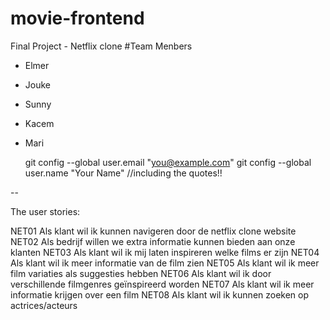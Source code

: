 # movie-frontend
Final Project - Netflix clone
#Team Menbers
- Elmer
- Jouke
- Sunny
- Kacem
- Mari
 
  git config --global user.email "you@example.com" 
  git config --global user.name "Your Name"
  //including the quotes!!

--

The user stories:

NET01 Als klant wil ik kunnen navigeren door de netflix clone website
NET02 Als bedrijf willen we extra informatie kunnen bieden aan onze klanten
NET03 Als klant wil ik mij laten inspireren welke films er zijn
NET04 Als klant wil ik meer informatie van de film zien
NET05 Als klant wil ik meer film variaties als suggesties hebben
NET06 Als klant wil ik door verschillende filmgenres geïnspireerd worden
NET07 Als klant wil ik meer informatie krijgen over een film
NET08 Als klant wil ik kunnen zoeken op actrices/acteurs